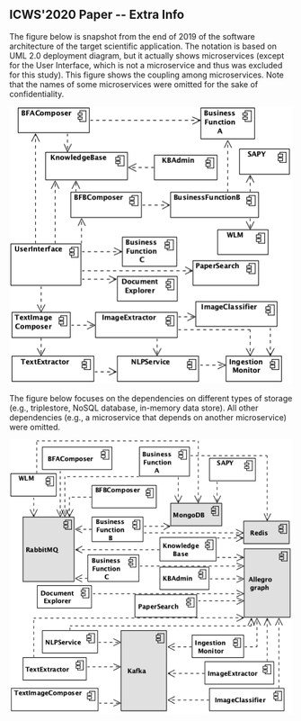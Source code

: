 ## ICWS'2020 Paper -- Extra Info


The figure below is snapshot from the end of 2019 of the software architecture of the
target scientific application.
 The notation is based on UML 2.0 deployment diagram, but it actually shows microservices (except for the User Interface,
  which is not a microservice and thus was excluded for this study). This figure shows the coupling among microservices.
   Note that the names of some microservices were omitted for the sake of confidentiality.

![alt text](components-dependencies.png "Dependencies among microservices")

The figure below focuses on the dependencies on different types of storage (e.g., triplestore,
 NoSQL database, in-memory data store). All other dependencies (e.g., a microservice that depends on another microservice) were omitted.

![alt text](components-x-dbms.png "Dependencies among microservices")
